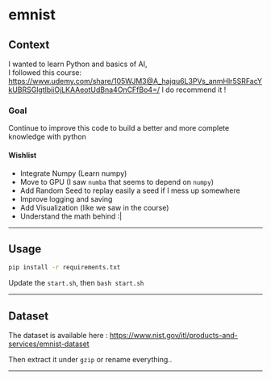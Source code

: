 # emnist

## Context

I wanted to learn Python and basics of AI,  
I followed this course: https://www.udemy.com/share/105WJM3@A_hajqu6L3PVs_anmHlr5SRFacYkUBRSGlgtlbiiOjLKAAeotUdBna4OnCFfBo4=/
I do recommend it !

### Goal

Continue to improve this code to build a better and more complete knowledge with python

#### Wishlist

- Integrate Numpy (Learn numpy)
- Move to GPU (I saw `numba` that seems to depend on `numpy`)
- Add Random Seed to replay easily a seed if I mess up somewhere
- Improve logging and saving
- Add Visualization (like we saw in the course)
- Understand the math behind :|

---

## Usage

```bash
pip install -r requirements.txt
```

Update the `start.sh`, then `bash start.sh`

---

## Dataset

The dataset is available here : https://www.nist.gov/itl/products-and-services/emnist-dataset

Then extract it under `gzip` or rename everything..

---
